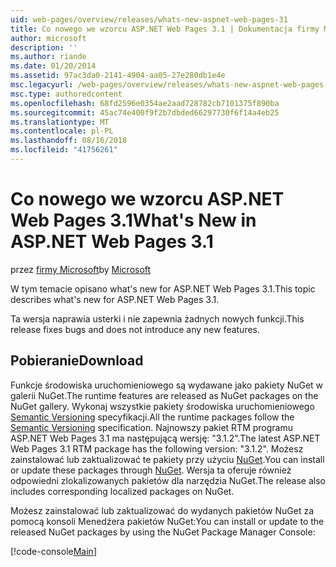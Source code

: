 ```yaml
---
uid: web-pages/overview/releases/whats-new-aspnet-web-pages-31
title: Co nowego we wzorcu ASP.NET Web Pages 3.1 | Dokumentacja firmy Microsoft
author: microsoft
description: ''
ms.author: riande
ms.date: 01/20/2014
ms.assetid: 97ac3da0-2141-4904-aa05-27e280db1e4e
msc.legacyurl: /web-pages/overview/releases/whats-new-aspnet-web-pages-31
msc.type: authoredcontent
ms.openlocfilehash: 68fd2596e0354ae2aad728782cb7101375f890ba
ms.sourcegitcommit: 45ac74e400f9f2b7dbded66297730f6f14a4eb25
ms.translationtype: MT
ms.contentlocale: pl-PL
ms.lasthandoff: 08/16/2018
ms.locfileid: "41756261"
---
```

<a name="whats-new-in-aspnet-web-pages-31"></a><span data-ttu-id="c7713-102">Co nowego we wzorcu ASP.NET Web Pages 3.1</span><span class="sxs-lookup"><span data-stu-id="c7713-102">What's New in ASP.NET Web Pages 3.1</span></span>
====================
<span data-ttu-id="c7713-103">przez [firmy Microsoft](https://github.com/microsoft)</span><span class="sxs-lookup"><span data-stu-id="c7713-103">by [Microsoft](https://github.com/microsoft)</span></span>

<span data-ttu-id="c7713-104">W tym temacie opisano what's new for ASP.NET Web Pages 3.1.</span><span class="sxs-lookup"><span data-stu-id="c7713-104">This topic describes what's new for ASP.NET Web Pages 3.1.</span></span>

<span data-ttu-id="c7713-105">Ta wersja naprawia usterki i nie zapewnia żadnych nowych funkcji.</span><span class="sxs-lookup"><span data-stu-id="c7713-105">This release fixes bugs and does not introduce any new features.</span></span>

<a id="download"></a>
## <a name="download"></a><span data-ttu-id="c7713-106">Pobieranie</span><span class="sxs-lookup"><span data-stu-id="c7713-106">Download</span></span>

<span data-ttu-id="c7713-107">Funkcje środowiska uruchomieniowego są wydawane jako pakiety NuGet w galerii NuGet.</span><span class="sxs-lookup"><span data-stu-id="c7713-107">The runtime features are released as NuGet packages on the NuGet gallery.</span></span> <span data-ttu-id="c7713-108">Wykonaj wszystkie pakiety środowiska uruchomieniowego [Semantic Versioning](http://semver.org/) specyfikacji.</span><span class="sxs-lookup"><span data-stu-id="c7713-108">All the runtime packages follow the [Semantic Versioning](http://semver.org/) specification.</span></span> <span data-ttu-id="c7713-109">Najnowszy pakiet RTM programu ASP.NET Web Pages 3.1 ma następującą wersję: "3.1.2".</span><span class="sxs-lookup"><span data-stu-id="c7713-109">The latest ASP.NET Web Pages 3.1 RTM package has the following version: "3.1.2".</span></span> <span data-ttu-id="c7713-110">Możesz zainstalować lub zaktualizować te pakiety przy użyciu [NuGet](http://www.nuget.org/packages/Microsoft.AspNet.WebPages/).</span><span class="sxs-lookup"><span data-stu-id="c7713-110">You can install or update these packages through [NuGet](http://www.nuget.org/packages/Microsoft.AspNet.WebPages/).</span></span> <span data-ttu-id="c7713-111">Wersja ta oferuje również odpowiedni zlokalizowanych pakietów dla narzędzia NuGet.</span><span class="sxs-lookup"><span data-stu-id="c7713-111">The release also includes corresponding localized packages on NuGet.</span></span>

<span data-ttu-id="c7713-112">Możesz zainstalować lub zaktualizować do wydanych pakietów NuGet za pomocą konsoli Menedżera pakietów NuGet:</span><span class="sxs-lookup"><span data-stu-id="c7713-112">You can install or update to the released NuGet packages by using the NuGet Package Manager Console:</span></span>

[!code-console[Main](whats-new-aspnet-web-pages-31/samples/sample1.cmd)]

